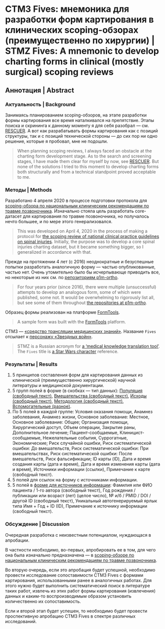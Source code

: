 # СТМЗ Fives: мнемоника для разработки форм картирования в клинических scoping-обзорах (преимущественно по хирургии) | STMZ Fives: A mnemonic to develop charting forms in clinical (mostly surgical) scoping reviews

## Аннотация | Abstract

### Актуальность | Background

Занимаясь планированием scoping-обзоров, на этапе разработки формы картирования все время наталкивался на препятствие. Этапы поиска и скрининга к данному моменту я для себя разобрал — см. [RESCUER](https://github.com/p1m-ortho/qs-global-ortho-search-queries/tree/rescuer-master). А вот как разрабатывать формы картирования как с позиций структуры, так и с позиций технической стороны — до сих пор ни одно решение, которые я пробовал, мне не подошли.

> When planning scoping reviews, I always faced an obstacle at the charting form development stage. As to the search and screening stages, I have made them clear for myself by now, see [RESCUER](https://github.com/p1m-ortho/qs-global-ortho-search-queries/tree/rescuer-master). But none of the solutions I tried to this moment to develop charting forms both structurally and from a technical standpoint proved acceptable to me.

### Методы | Methods

Разработано 4 апреля 2020 в процессе подготовки протокола для [scoping-обзора по национальным клиническим рекомендациям по травме позвоночника](https://osf.io/7vx5n/). Изначально стояла цель разработать core-датасет для картирования по травме позвоночника, но получалось нечто большее, и по мере этого генерализовался.

> This was developed on April 4, 2020 in the process of making a protocol for [the scoping review of national clinical practice guidelines on spinal injuries](https://osf.io/7vx5n/). Initially, the purpose was to develop a core spinal injuries charting dataset, but it became something bigger, so I generalized in accordance with that.

Прежде на протяжении 4 лет (с 2016) неоднократные и безуспешные попытки разработать аналогичную форму — частью опубликованные, частью нет. Очень утомительно было бы исчерпывающе приводить все, но некоторые из них см. по [репозиториям p1m-ortho](https://github.com/p1m-ortho).

> For four years prior (since 2016), there were multiple (unsuccessful) attempts to develop an analogous form, some of which were published, some not. It would be overwhelming to rigorously list all, but see some of them throughout [the repositories at p1m-ortho](https://github.com/p1m-ortho).

Образец формы реализован на платформе [FormTools](https://formtools.org).

> A sample form was built with the [FormTools](https://formtools.org) platform.

СТМЗ — [«средство трансляции медицинских знаний»](https://github.com/p1m-ortho/xs-stmz-methodology). Название `Fives` отсылает к [персонажу «Звездных войн»](https://starwars.fandom.com/ru/wiki/КС-5555).

> STMZ is a Russian acronym for [a ‘medical knowledge translation tool’](https://github.com/p1m-ortho/xs-stmz-methodology). The `Fives` title is [a Star Wars character](https://starwars.fandom.com/wiki/CT-5555) reference.

### Результаты | Results

1. 5 принципов составления форм для картирования данных из клинической (преимущественно хирургической) научной литературы и медицинской документации.
2. 5 групп полей в форме (в скобках — тип данных): [Популяция (свободный текст)](/Screenshots/STMZ_Fives_FormTools_Population_Tab_ru-RU.png), [Вмешательства (свободный текст)](/Screenshots/STMZ_Fives_FormTools_Interventions_Tab_ru-RU.png), [Исходы (свободный текст)](/Screenshots/STMZ_Fives_FormTools_Outcomes_Tab_ru-RU.png), [Методология (свободный текст)](/Screenshots/STMZ_Fives_FormTools_Methodology_Tab_ru-RU.png), [Вспомогательные (разное)](/Screenshots/STMZ_Fives_FormTools_Accessories_Tab_ru-RU.png).
3. По 5 полей в каждой группе: Условия оказания помощи, Анамнез заболевания, Анамнез жизни, Основное заболевание: Местное, Основное заболевание: Общее; Организация помощи, Хирургический доступ, Объем операции, Закрытие раны, Дополнительное лечение; Пациент-сообщаемые, Клиницист-сообщаемые, Нежелательные события, Суррогатные, Экономические; Риск случайной ошибки, Риск систематической ошибки: До вмешательств, Риск систематической ошибки: При вмешательствах, Риск систематической ошибки: После вмешательств, Риск фальсификации; ID карты (ID), Дата и время создания карты (дата и время), Дата и время изменения карты (дата и время), Источники информации (ссылки), Примечание к карте (свободный текст).
4. 5 полей для ссылок на форму с источниками информации.
5. 5 полей в [форме для источников информации](/Screenshots/STMZ_Fives_FormTools_Sources_of_Information_Form_ru-RU.png): Фамилия или ФИО пациента / 1-го автора (свободный текст), Год рождения / публикации или возраст (лет) (целое число), № и/б / PMID / DOI / другой ID (свободный текст), Уникальный автогенерируемый ярлык типа Имя + Год + ID (ID), Примечание к источнику информации (свободный текст).

### Обсуждение | Discussion

Очередная разработка с неизвестным потенциалом, нуждающася в апробации.

В частности необходимо, во-первых, апробировать ее в том, для чего она была изначально предназначена — в [scoping-обзоре по национальным клиническим рекомендациям по травме позвоночника](https://osf.io/7vx5n/).

Во вторую очередь, если это апробация будет успешной, необходимо провести исследование сопоставимости СТМЗ Fives с формами картирования, использованными ранее в аналогичных работах. Для этого нужно будет выполнить систематический поиск в литературе таких работ, извлечь из этих работ формы картирования (извлечения) данных и каким-то воспроизводимым образом установить количественно их сопоставимость.

Если и второй этап будет успешен, то необходимо будет провести проспективную апробацию СТМЗ Fives в спектре различных исследований.
